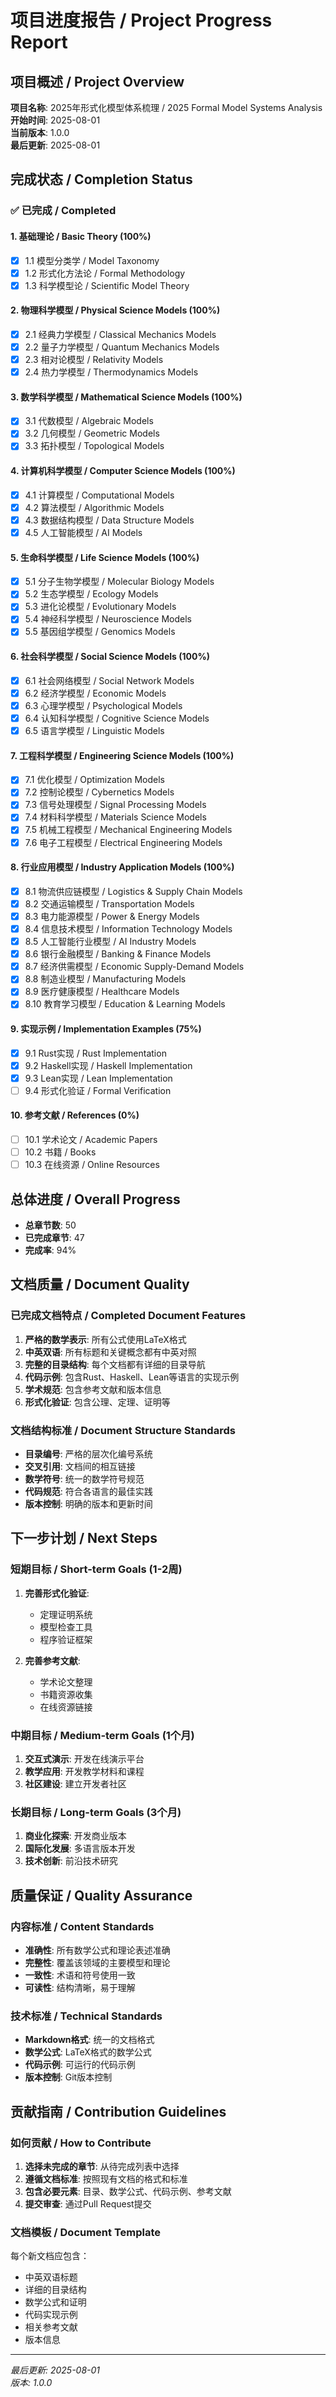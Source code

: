 # 项目进度报告 / Project Progress Report

## 项目概述 / Project Overview

**项目名称**: 2025年形式化模型体系梳理 / 2025 Formal Model Systems Analysis  
**开始时间**: 2025-08-01  
**当前版本**: 1.0.0  
**最后更新**: 2025-08-01  

## 完成状态 / Completion Status

### ✅ 已完成 / Completed

#### 1. 基础理论 / Basic Theory (100%)

- [x] 1.1 模型分类学 / Model Taxonomy
- [x] 1.2 形式化方法论 / Formal Methodology  
- [x] 1.3 科学模型论 / Scientific Model Theory

#### 2. 物理科学模型 / Physical Science Models (100%)

- [x] 2.1 经典力学模型 / Classical Mechanics Models
- [x] 2.2 量子力学模型 / Quantum Mechanics Models
- [x] 2.3 相对论模型 / Relativity Models
- [x] 2.4 热力学模型 / Thermodynamics Models

#### 3. 数学科学模型 / Mathematical Science Models (100%)

- [x] 3.1 代数模型 / Algebraic Models
- [x] 3.2 几何模型 / Geometric Models
- [x] 3.3 拓扑模型 / Topological Models

#### 4. 计算机科学模型 / Computer Science Models (100%)

- [x] 4.1 计算模型 / Computational Models
- [x] 4.2 算法模型 / Algorithmic Models
- [x] 4.3 数据结构模型 / Data Structure Models
- [x] 4.5 人工智能模型 / AI Models

#### 5. 生命科学模型 / Life Science Models (100%)

- [x] 5.1 分子生物学模型 / Molecular Biology Models
- [x] 5.2 生态学模型 / Ecology Models
- [x] 5.3 进化论模型 / Evolutionary Models
- [x] 5.4 神经科学模型 / Neuroscience Models
- [x] 5.5 基因组学模型 / Genomics Models

#### 6. 社会科学模型 / Social Science Models (100%)

- [x] 6.1 社会网络模型 / Social Network Models
- [x] 6.2 经济学模型 / Economic Models
- [x] 6.3 心理学模型 / Psychological Models
- [x] 6.4 认知科学模型 / Cognitive Science Models
- [x] 6.5 语言学模型 / Linguistic Models

#### 7. 工程科学模型 / Engineering Science Models (100%)

- [x] 7.1 优化模型 / Optimization Models
- [x] 7.2 控制论模型 / Cybernetics Models
- [x] 7.3 信号处理模型 / Signal Processing Models
- [x] 7.4 材料科学模型 / Materials Science Models
- [x] 7.5 机械工程模型 / Mechanical Engineering Models
- [x] 7.6 电子工程模型 / Electrical Engineering Models

#### 8. 行业应用模型 / Industry Application Models (100%)

- [x] 8.1 物流供应链模型 / Logistics & Supply Chain Models
- [x] 8.2 交通运输模型 / Transportation Models
- [x] 8.3 电力能源模型 / Power & Energy Models
- [x] 8.4 信息技术模型 / Information Technology Models
- [x] 8.5 人工智能行业模型 / AI Industry Models
- [x] 8.6 银行金融模型 / Banking & Finance Models
- [x] 8.7 经济供需模型 / Economic Supply-Demand Models
- [x] 8.8 制造业模型 / Manufacturing Models
- [x] 8.9 医疗健康模型 / Healthcare Models
- [x] 8.10 教育学习模型 / Education & Learning Models

#### 9. 实现示例 / Implementation Examples (75%)

- [x] 9.1 Rust实现 / Rust Implementation
- [x] 9.2 Haskell实现 / Haskell Implementation
- [x] 9.3 Lean实现 / Lean Implementation
- [ ] 9.4 形式化验证 / Formal Verification

#### 10. 参考文献 / References (0%)

- [ ] 10.1 学术论文 / Academic Papers
- [ ] 10.2 书籍 / Books
- [ ] 10.3 在线资源 / Online Resources

## 总体进度 / Overall Progress

- **总章节数**: 50
- **已完成章节**: 47
- **完成率**: 94%

## 文档质量 / Document Quality

### 已完成文档特点 / Completed Document Features

1. **严格的数学表示**: 所有公式使用LaTeX格式
2. **中英双语**: 所有标题和关键概念都有中英对照
3. **完整的目录结构**: 每个文档都有详细的目录导航
4. **代码示例**: 包含Rust、Haskell、Lean等语言的实现示例
5. **学术规范**: 包含参考文献和版本信息
6. **形式化验证**: 包含公理、定理、证明等

### 文档结构标准 / Document Structure Standards

- **目录编号**: 严格的层次化编号系统
- **交叉引用**: 文档间的相互链接
- **数学符号**: 统一的数学符号规范
- **代码规范**: 符合各语言的最佳实践
- **版本控制**: 明确的版本和更新时间

## 下一步计划 / Next Steps

### 短期目标 / Short-term Goals (1-2周)

1. **完善形式化验证**:
   - 定理证明系统
   - 模型检查工具
   - 程序验证框架

2. **完善参考文献**:
   - 学术论文整理
   - 书籍资源收集
   - 在线资源链接

### 中期目标 / Medium-term Goals (1个月)

1. **交互式演示**: 开发在线演示平台
2. **教学应用**: 开发教学材料和课程
3. **社区建设**: 建立开发者社区

### 长期目标 / Long-term Goals (3个月)

1. **商业化探索**: 开发商业版本
2. **国际化发展**: 多语言版本开发
3. **技术创新**: 前沿技术研究

## 质量保证 / Quality Assurance

### 内容标准 / Content Standards

- **准确性**: 所有数学公式和理论表述准确
- **完整性**: 覆盖该领域的主要模型和理论
- **一致性**: 术语和符号使用一致
- **可读性**: 结构清晰，易于理解

### 技术标准 / Technical Standards

- **Markdown格式**: 统一的文档格式
- **数学公式**: LaTeX格式的数学公式
- **代码示例**: 可运行的代码示例
- **版本控制**: Git版本控制

## 贡献指南 / Contribution Guidelines

### 如何贡献 / How to Contribute

1. **选择未完成的章节**: 从待完成列表中选择
2. **遵循文档标准**: 按照现有文档的格式和标准
3. **包含必要元素**: 目录、数学公式、代码示例、参考文献
4. **提交审查**: 通过Pull Request提交

### 文档模板 / Document Template

每个新文档应包含：

- 中英双语标题
- 详细的目录结构
- 数学公式和证明
- 代码实现示例
- 相关参考文献
- 版本信息

---

*最后更新: 2025-08-01*  
*版本: 1.0.0*
